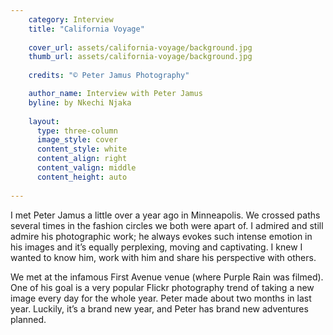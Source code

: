 ```yaml
---
    category: Interview
    title: "California Voyage"
    
    cover_url: assets/california-voyage/background.jpg
    thumb_url: assets/california-voyage/background.jpg
    
    credits: "© Peter Jamus Photography"

    author_name: Interview with Peter Jamus
    byline: by Nkechi Njaka
    
    layout:
      type: three-column
      image_style: cover
      content_style: white 
      content_align: right 
      content_valign: middle
      content_height: auto
      
---
```



I met Peter Jamus a little over a year ago in Minneapolis. We crossed paths several times in the fashion circles we both were apart of. I admired and still admire his photographic work; he always evokes such intense emotion in his images and it’s equally perplexing, moving and captivating. I knew I wanted to know him, work with him and share his perspective with others.

We met at the infamous First Avenue venue (where Purple Rain was filmed). One of his goal is a very popular Flickr photography trend of taking a new image every day for the whole year. Peter made about two months in last year. Luckily, it’s a brand new year, and Peter has brand new adventures planned.
